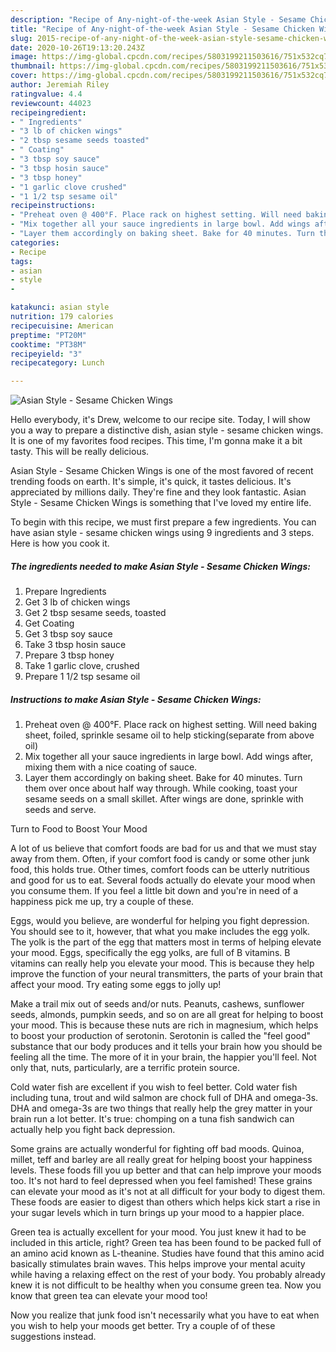 ```yaml
---
description: "Recipe of Any-night-of-the-week Asian Style - Sesame Chicken Wings"
title: "Recipe of Any-night-of-the-week Asian Style - Sesame Chicken Wings"
slug: 2015-recipe-of-any-night-of-the-week-asian-style-sesame-chicken-wings
date: 2020-10-26T19:13:20.243Z
image: https://img-global.cpcdn.com/recipes/5803199211503616/751x532cq70/asian-style-sesame-chicken-wings-recipe-main-photo.jpg
thumbnail: https://img-global.cpcdn.com/recipes/5803199211503616/751x532cq70/asian-style-sesame-chicken-wings-recipe-main-photo.jpg
cover: https://img-global.cpcdn.com/recipes/5803199211503616/751x532cq70/asian-style-sesame-chicken-wings-recipe-main-photo.jpg
author: Jeremiah Riley
ratingvalue: 4.4
reviewcount: 44023
recipeingredient:
- " Ingredients"
- "3 lb of chicken wings"
- "2 tbsp sesame seeds toasted"
- " Coating"
- "3 tbsp soy sauce"
- "3 tbsp hosin sauce"
- "3 tbsp honey"
- "1 garlic clove crushed"
- "1 1/2 tsp sesame oil"
recipeinstructions:
- "Preheat oven @ 400°F. Place rack on highest setting. Will need baking sheet, foiled, sprinkle sesame oil to help sticking(separate from above oil)"
- "Mix together all your sauce ingredients in large bowl. Add wings after, mixing them with a nice coating of sauce."
- "Layer them accordingly on baking sheet. Bake for 40 minutes. Turn them over once about half way through. While cooking, toast your sesame seeds on a small skillet. After wings are done, sprinkle with seeds and serve."
categories:
- Recipe
tags:
- asian
- style
- 

katakunci: asian style  
nutrition: 179 calories
recipecuisine: American
preptime: "PT20M"
cooktime: "PT38M"
recipeyield: "3"
recipecategory: Lunch

---
```



![Asian Style - Sesame Chicken Wings](https://img-global.cpcdn.com/recipes/5803199211503616/751x532cq70/asian-style-sesame-chicken-wings-recipe-main-photo.jpg)

Hello everybody, it's Drew, welcome to our recipe site. Today, I will show you a way to prepare a distinctive dish, asian style - sesame chicken wings. It is one of my favorites food recipes. This time, I'm gonna make it a bit tasty. This will be really delicious.



Asian Style - Sesame Chicken Wings is one of the most favored of recent trending foods on earth. It's simple, it's quick, it tastes delicious. It's appreciated by millions daily. They're fine and they look fantastic. Asian Style - Sesame Chicken Wings is something that I've loved my entire life.


To begin with this recipe, we must first prepare a few ingredients. You can have asian style - sesame chicken wings using 9 ingredients and 3 steps. Here is how you cook it.

<!--inarticleads1-->

##### The ingredients needed to make Asian Style - Sesame Chicken Wings:

1. Prepare  Ingredients
1. Get 3 lb of chicken wings
1. Get 2 tbsp sesame seeds, toasted
1. Get  Coating
1. Get 3 tbsp soy sauce
1. Take 3 tbsp hosin sauce
1. Prepare 3 tbsp honey
1. Take 1 garlic clove, crushed
1. Prepare 1 1/2 tsp sesame oil




<!--inarticleads2-->

##### Instructions to make Asian Style - Sesame Chicken Wings:

1. Preheat oven @ 400°F. Place rack on highest setting. Will need baking sheet, foiled, sprinkle sesame oil to help sticking(separate from above oil)
1. Mix together all your sauce ingredients in large bowl. Add wings after, mixing them with a nice coating of sauce.
1. Layer them accordingly on baking sheet. Bake for 40 minutes. Turn them over once about half way through. While cooking, toast your sesame seeds on a small skillet. After wings are done, sprinkle with seeds and serve.




Turn to Food to Boost Your Mood


A lot of us believe that comfort foods are bad for us and that we must stay away from them. Often, if your comfort food is candy or some other junk food, this holds true. Other times, comfort foods can be utterly nutritious and good for us to eat. Several foods actually do elevate your mood when you consume them. If you feel a little bit down and you're in need of a happiness pick me up, try a couple of these.

Eggs, would you believe, are wonderful for helping you fight depression. You should see to it, however, that what you make includes the egg yolk. The yolk is the part of the egg that matters most in terms of helping elevate your mood. Eggs, specifically the egg yolks, are full of B vitamins. B vitamins can really help you elevate your mood. This is because they help improve the function of your neural transmitters, the parts of your brain that affect your mood. Try eating some eggs to jolly up!

Make a trail mix out of seeds and/or nuts. Peanuts, cashews, sunflower seeds, almonds, pumpkin seeds, and so on are all great for helping to boost your mood. This is because these nuts are rich in magnesium, which helps to boost your production of serotonin. Serotonin is called the "feel good" substance that our body produces and it tells your brain how you should be feeling all the time. The more of it in your brain, the happier you'll feel. Not only that, nuts, particularly, are a terrific protein source.

Cold water fish are excellent if you wish to feel better. Cold water fish including tuna, trout and wild salmon are chock full of DHA and omega-3s. DHA and omega-3s are two things that really help the grey matter in your brain run a lot better. It's true: chomping on a tuna fish sandwich can actually help you fight back depression. 

Some grains are actually wonderful for fighting off bad moods. Quinoa, millet, teff and barley are all really great for helping boost your happiness levels. These foods fill you up better and that can help improve your moods too. It's not hard to feel depressed when you feel famished! These grains can elevate your mood as it's not at all difficult for your body to digest them. These foods are easier to digest than others which helps kick start a rise in your sugar levels which in turn brings up your mood to a happier place.

Green tea is actually excellent for your mood. You just knew it had to be included in this article, right? Green tea has been found to be packed full of an amino acid known as L-theanine. Studies have found that this amino acid basically stimulates brain waves. This helps improve your mental acuity while having a relaxing effect on the rest of your body. You probably already knew it is not difficult to be healthy when you consume green tea. Now you know that green tea can elevate your mood too!

Now you realize that junk food isn't necessarily what you have to eat when you wish to help your moods get better. Try  a  couple of  of  these  suggestions  instead.

